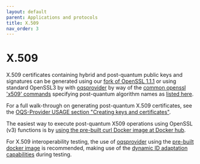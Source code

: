 ```yaml
---
layout: default
parent: Applications and protocols
title: X.509
nav_order: 3
---
```


# X.509

X.509 certificates containing hybrid and post-quantum public keys and signatures can be generated using our [fork of OpenSSL 1.1.1](tls/#oqs-openssl) or using standard OpenSSL3 by with [oqsprovider](tls.html#oqs-openssl-provider) by way of the [common openssl 'x509' commands](https://www.openssl.org/docs/man1.1.1/man1/x509.html) specifying post-quantum algorithm names as [listed here](https://github.com/open-quantum-safe/openssl#authentication).

For a full walk-through on generating post-quantum X.509 certificates, see the [OQS-Provider USAGE section "Creating keys and certificates"](https://github.com/open-quantum-safe/oqs-provider/blob/main/USAGE.md#creating-keys-and-certificates).

The easiest way to execute post-quantum X509 operations using OpenSSL (v3) functions is by [using the pre-built curl Docker image at Docker hub](https://hub.docker.com/r/openquantumsafe/curl).

For X.509 interoperability testing, the use of [oqsprovider](https://github.com/open-quantum-safe/oqs-provider) using the [pre-built docker image](https://hub.docker.com/repository/docker/openquantumsafe/oqs-ossl3) is recommended, making use of the [dynamic ID adaptation capabilities](https://github.com/open-quantum-safe/oqs-provider/blob/main/ALGORITHMS.md) during testing.
